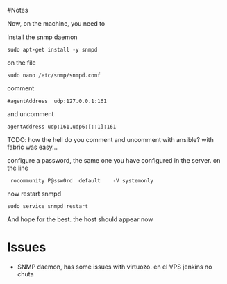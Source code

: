 #Notes

Now, on the machine, you need to

Install the snmp daemon

    sudo apt-get install -y snmpd

on the file

    sudo nano /etc/snmp/snmpd.conf

comment 

    #agentAddress  udp:127.0.0.1:161

and uncomment

    agentAddress udp:161,udp6:[::1]:161

TODO: how the hell do you comment and uncomment with ansible? with fabric was easy...

configure a password, the same one you have configured in the server. on the line

     rocommunity P@ssw0rd  default    -V systemonly


now restart snmpd

    sudo service snmpd restart

And hope for the best. the host should appear now

# Issues

- SNMP daemon, has some issues with virtuozo. en el VPS jenkins no chuta
